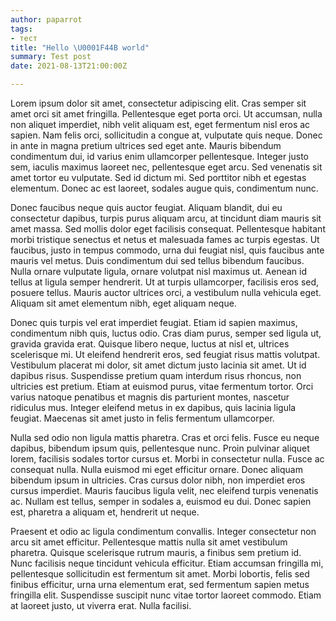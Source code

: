```yaml
---
author: paparrot
tags:
- тест
title: "Hello \U0001F44B world"
summary: Test post
date: 2021-08-13T21:00:00Z

---
```

Lorem ipsum dolor sit amet, consectetur adipiscing elit. Cras semper sit amet orci sit amet fringilla. Pellentesque eget porta orci. Ut accumsan, nulla non aliquet imperdiet, nibh velit aliquam est, eget fermentum nisl eros ac sapien. Nam felis orci, sollicitudin a congue at, vulputate quis neque. Donec in ante in magna pretium ultrices sed eget ante. Mauris bibendum condimentum dui, id varius enim ullamcorper pellentesque. Integer justo sem, iaculis maximus laoreet nec, pellentesque eget arcu. Sed venenatis sit amet tortor eu vulputate. Sed id dictum mi. Sed porttitor nibh et egestas elementum. Donec ac est laoreet, sodales augue quis, condimentum nunc.

Donec faucibus neque quis auctor feugiat. Aliquam blandit, dui eu consectetur dapibus, turpis purus aliquam arcu, at tincidunt diam mauris sit amet massa. Sed mollis dolor eget facilisis consequat. Pellentesque habitant morbi tristique senectus et netus et malesuada fames ac turpis egestas. Ut faucibus, justo in tempus commodo, urna dui feugiat nisl, quis faucibus ante mauris vel metus. Duis condimentum dui sed tellus bibendum faucibus. Nulla ornare vulputate ligula, ornare volutpat nisl maximus ut. Aenean id tellus at ligula semper hendrerit. Ut at turpis ullamcorper, facilisis eros sed, posuere tellus. Mauris auctor ultrices orci, a vestibulum nulla vehicula eget. Aliquam sit amet elementum nibh, eget aliquam neque.

Donec quis turpis vel erat imperdiet feugiat. Etiam id sapien maximus, condimentum nibh quis, luctus odio. Cras diam purus, semper sed ligula ut, gravida gravida erat. Quisque libero neque, luctus at nisl et, ultrices scelerisque mi. Ut eleifend hendrerit eros, sed feugiat risus mattis volutpat. Vestibulum placerat mi dolor, sit amet dictum justo lacinia sit amet. Ut id dapibus risus. Suspendisse pretium quam interdum risus rhoncus, non ultricies est pretium. Etiam at euismod purus, vitae fermentum tortor. Orci varius natoque penatibus et magnis dis parturient montes, nascetur ridiculus mus. Integer eleifend metus in ex dapibus, quis lacinia ligula feugiat. Maecenas sit amet justo in felis fermentum ullamcorper.

Nulla sed odio non ligula mattis pharetra. Cras et orci felis. Fusce eu neque dapibus, bibendum ipsum quis, pellentesque nunc. Proin pulvinar aliquet lorem, facilisis sodales tortor cursus et. Morbi in consectetur nulla. Fusce ac consequat nulla. Nulla euismod mi eget efficitur ornare. Donec aliquam bibendum ipsum in ultricies. Cras cursus dolor nibh, non imperdiet eros cursus imperdiet. Mauris faucibus ligula velit, nec eleifend turpis venenatis ac. Nullam est tellus, semper in sodales a, euismod eu dui. Donec sapien est, pharetra a aliquam et, hendrerit ut neque.

Praesent et odio ac ligula condimentum convallis. Integer consectetur non arcu sit amet efficitur. Pellentesque mattis nulla sit amet vestibulum pharetra. Quisque scelerisque rutrum mauris, a finibus sem pretium id. Nunc facilisis neque tincidunt vehicula efficitur. Etiam accumsan fringilla mi, pellentesque sollicitudin est fermentum sit amet. Morbi lobortis, felis sed finibus efficitur, urna urna elementum erat, sed fermentum sapien metus fringilla elit. Suspendisse suscipit nunc vitae tortor laoreet commodo. Etiam at laoreet justo, ut viverra erat. Nulla facilisi.